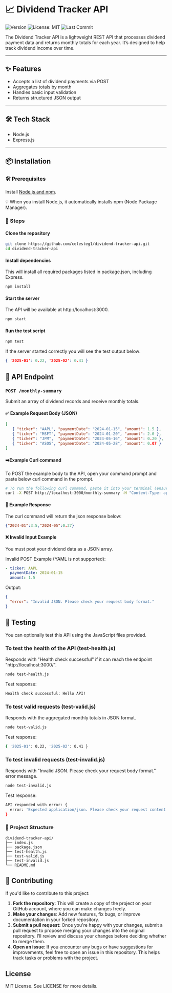 # 📈 Dividend Tracker API

![Version](https://img.shields.io/github/v/release/celesteg1/dividend-tracker-api)
![License: MIT](https://img.shields.io/github/license/celesteg1/dividend-tracker-api)
![Last Commit](https://img.shields.io/github/last-commit/celesteg1/dividend-tracker-api)

The Dividend Tracker API is a lightweight REST API that processes dividend payment data and returns monthly totals for each year. It’s designed to help track dividend income over time.

---

## ✨ Features

- Accepts a list of dividend payments via POST
- Aggregates totals by month
- Handles basic input validation
- Returns structured JSON output

---

## 🛠️ Tech Stack

- Node.js
- Express.js

---

## 📦 Installation

### 🛠️ Prerequisites

Install [Node.js and npm](https://nodejs.org/en). 

💡 When you install Node.js, it automatically installs npm (Node Package Manager).


### 📝 Steps

#### Clone the repository

```bash
git clone https://github.com/celesteg1/dividend-tracker-api.git
cd dividend-tracker-api
```

#### Install dependencies

This will install all required packages listed in package.json, including Express.

```bash
npm install
```

#### Start the server

The API will be available at http://localhost:3000.

```bash
npm start
```

#### Run the test script

```bash
npm test
```

If the server started correctly you will see the test output below:

```json
{ '2025-01': 0.22, '2025-02': 0.41 }
```


## 📮 API Endpoint

### `POST /monthly-summary`

Submit an array of dividend records and receive monthly totals.

#### ✅ Example Request Body (JSON)

```json
[
   { "ticker": "AAPL", "paymentDate": "2024-01-15", "amount": 1.5 },
   { "ticker": "MSFT", "paymentDate": "2024-01-20", "amount": 2.0 },
   { "ticker": "JPM",  "paymentDate": "2024-05-16", "amount": 0.20 },
   { "ticker": "ASOS", "paymentDate": "2024-05-28", "amount": 0.07 }
]
```

#### ➡️Example Curl command

To POST the example body to the API, open your command prompt and paste below curl command in the prompt.

```bash
# To run the following curl command, paste it into your terminal (ensure curl is installed).
curl -X POST http://localhost:3000/monthly-summary -H "Content-Type: application/json" -d "[{ \"ticker\": \"AAPL\", \"paymentDate\": \"2024-01-15\", \"amount\": 1.5 }, { \"ticker\": \"MSFT\", \"paymentDate\": \"2024-01-20\", \"amount\": 2.0 }, { \"ticker\": \"JPM\", \"paymentDate\": \"2024-05-16\", \"amount\": 0.20 }, { \"ticker\": \"ASOS\", \"paymentDate\": \"2024-05-28\", \"amount\": 0.07 }]"
```

#### 🔄 Example Response

The curl command will return the json response below:

```json
{"2024-01":3.5,"2024-05":0.27}
```

#### ❌ Invalid Input Example

You must post your dividend data as a JSON array.

Invalid POST Example (YAML is not supported):

```yaml
- ticker: AAPL
  paymentDate: 2024-01-15
  amount: 1.5
```

Output:
```json
{
  "error": "Invalid JSON. Please check your request body format."
}
```


## 🧪 Testing

You can optionally test this API using the JavaScript files provided.

### To test the health of the API (test-health.js)

Responds with "Health check successful" if it can reach the endpoint "http://localhost:3000/".

```bash
node test-health.js
```

Test response:

```bash
Health check successful: Hello API!
```

### To test valid requests (test-valid.js)

Responds with the aggregated monthly totals in JSON format.

```bash 
node test-valid.js
```

Test response:

```bash
{ '2025-01': 0.22, '2025-02': 0.41 }
```

### To test invalid requests (test-invalid.js)

Responds with "Invalid JSON. Please check your request body format." error message.

```bash
node test-invalid.js
```

Test response:

```bash
API responded with error: {
  error: 'Expected application/json. Please check your request content type.'
}
```

### 📁 Project Structure

```pgsql
dividend-tracker-api/
├── index.js
├── package.json
├── test-health.js
├── test-valid.js
├── test-invalid.js
└── README.md

```

## 🤝 Contributing

If you'd like to contribute to this project:

1. **Fork the repository**: This will create a copy of the project on your GitHub account, where you can make changes freely.
2. **Make your changes**: Add new features, fix bugs, or improve documentation in your forked repository.
3. **Submit a pull request**: Once you're happy with your changes, submit a pull request to propose merging your changes into the original repository. I’ll review and discuss your changes before deciding whether to merge them.
4. **Open an issue**: If you encounter any bugs or have suggestions for improvements, feel free to open an issue in this repository. This helps track tasks or problems with the project.


## License
MIT License. See LICENSE for more details.
